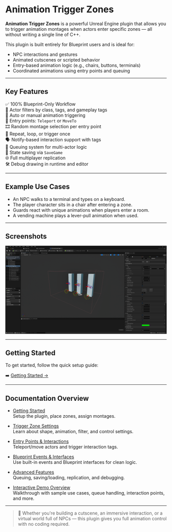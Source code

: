 # Animation Trigger Zones

**Animation Trigger Zones** is a powerful Unreal Engine plugin that allows you to trigger animation montages when actors enter specific zones — all without writing a single line of C++.

This plugin is built entirely for Blueprint users and is ideal for:

- NPC interactions and gestures
- Animated cutscenes or scripted behavior
- Entry-based animation logic (e.g., chairs, buttons, terminals)
- Coordinated animations using entry points and queuing

---

## Key Features

✅ 100% Blueprint-Only Workflow  
🎯 Actor filters by class, tags, and gameplay tags  
🚶 Auto or manual animation triggering  
📍 Entry points: `Teleport` or `MoveTo`  
🎞️ Random montage selection per entry point  
🔁 Repeat, loop, or trigger once  
🗣️ Notify-based interaction support with tags  
👥 Queuing system for multi-actor logic  
💾 State saving via `SaveGame`  
🌐 Full multiplayer replication  
🛠️ Debug drawing in runtime and editor

---

## Example Use Cases

- An NPC walks to a terminal and types on a keyboard.
- The player character sits in a chair after entering a zone.
- Guards react with unique animations when players enter a room.
- A vending machine plays a lever-pull animation when used.

---

## Screenshots

![SCREENSHOT_ANIM_TRIGGER_ZONE_ACTOR](images/SCREENSHOT_ANIM_TRIGGER_ZONE_ACTOR.png)  

---

## Getting Started

To get started, follow the quick setup guide:

➡️ [Getting Started →](getting-started.md)

---

## Documentation Overview

- [Getting Started](getting-started.md)  
  Setup the plugin, place zones, assign montages.

- [Trigger Zone Settings](trigger-zone.md)  
  Learn about shape, animation, filter, and control settings.

- [Entry Points & Interactions](entry-and-interaction.md)  
  Teleport/move actors and trigger interaction tags.

- [Blueprint Events & Interfaces](blueprints.md)  
  Use built-in events and Blueprint interfaces for clean logic.

- [Advanced Features](advanced.md)  
  Queuing, saving/loading, replication, and debugging.

- [Interactive Demo Overview](examples.md)  
  Walkthrough with sample use cases, queue handling, interaction points, and more.

---

> 🧠 Whether you're building a cutscene, an immersive interaction, or a virtual world full of NPCs — this plugin gives you full animation control with no coding required.
